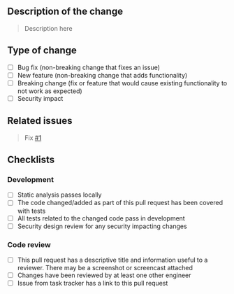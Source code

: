 ## Description of the change

> Description here

## Type of change
- [ ] Bug fix (non-breaking change that fixes an issue)
- [ ] New feature (non-breaking change that adds functionality)
- [ ] Breaking change (fix or feature that would cause existing functionality to not work as expected)
- [ ] Security impact

## Related issues

> Fix [#1]()

## Checklists

### Development

- [ ] Static analysis passes locally
- [ ] The code changed/added as part of this pull request has been covered with tests
- [ ] All tests related to the changed code pass in development
- [ ] Security design review for any security impacting changes

### Code review

- [ ]  This pull request has a descriptive title and information useful to a reviewer. There may be a screenshot or screencast attached
- [ ] Changes have been reviewed by at least one other engineer
- [ ] Issue from task tracker has a link to this pull request
